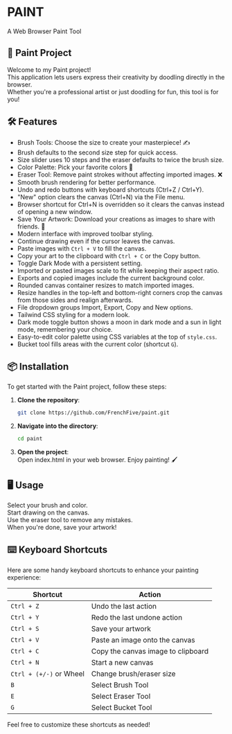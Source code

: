 # PAINT
A Web Browser Paint Tool 

## 🎨 Paint Project
Welcome to my Paint project! 
<br> This application lets users express their creativity by doodling directly in the browser.
<br> Whether you're a professional artist or just doodling for fun, this tool is for you!

## 🛠️ Features
- Brush Tools: Choose the size to create your masterpiece! ✍️
- Brush defaults to the second size step for quick access.
- Size slider uses 10 steps and the eraser defaults to twice the brush size.
- Color Palette: Pick your favorite colors 🌈
- Eraser Tool: Remove paint strokes without affecting imported images. ❌
- Smooth brush rendering for better performance.
- Undo and redo buttons with keyboard shortcuts (Ctrl+Z / Ctrl+Y).
- "New" option clears the canvas (Ctrl+N) via the File menu.
- Browser shortcut for Ctrl+N is overridden so it clears the canvas instead of opening a new window.
- Save Your Artwork: Download your creations as images to share with friends. 💾
- Modern interface with improved toolbar styling.
- Continue drawing even if the cursor leaves the canvas.
- Paste images with `Ctrl + V` to fill the canvas.
- Copy your art to the clipboard with `Ctrl + C` or the Copy button.
- Toggle Dark Mode with a persistent setting.
- Imported or pasted images scale to fit while keeping their aspect ratio.
- Exports and copied images include the current background color.
- Rounded canvas container resizes to match imported images.
- Resize handles in the top-left and bottom-right corners crop the canvas from those sides and realign afterwards.
- File dropdown groups Import, Export, Copy and New options.
- Tailwind CSS styling for a modern look.
- Dark mode toggle button shows a moon in dark mode and a sun in light mode, remembering your choice.
- Easy-to-edit color palette using CSS variables at the top of `style.css`.
- Bucket tool fills areas with the current color (shortcut `G`).

## 📦 Installation

To get started with the Paint project, follow these steps:

1. **Clone the repository**:
   ```bash
   git clone https://github.com/FrenchFive/paint.git
   ```

2. **Navigate into the directory**:
   ```bash
   cd paint
   ```

3. **Open the project**:
  <br>Open index.html in your web browser. Enjoy painting! 🖌️

## 🖥️ Usage

Select your brush and color.
<br>Start drawing on the canvas.
<br>Use the eraser tool to remove any mistakes.
<br>When you're done, save your artwork!

## ⌨️ Keyboard Shortcuts

Here are some handy keyboard shortcuts to enhance your painting experience:

| Shortcut        | Action                             |
|------------------|------------------------------------|
| `Ctrl + Z`       | Undo the last action               |
| `Ctrl + Y`       | Redo the last undone action        |
| `Ctrl + S`       | Save your artwork                  |
| `Ctrl + V`       | Paste an image onto the canvas     |
| `Ctrl + C`       | Copy the canvas image to clipboard |
| `Ctrl + N`       | Start a new canvas                 |
| `Ctrl + (+/-)` or Wheel | Change brush/eraser size      |
| `B`              | Select Brush Tool                  |
| `E`              | Select Eraser Tool                 |
| `G`              | Select Bucket Tool                 |

Feel free to customize these shortcuts as needed!

